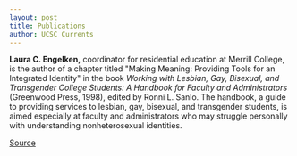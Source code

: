 ```yaml
---
layout: post
title: Publications
author: UCSC Currents
---
```


**Laura C. Engelken,** coordinator for residential education at Merrill College, is the author of a chapter titled "Making Meaning: Providing Tools for an Integrated Identity" in the book _Working with Lesbian, Gay, Bisexual, and Transgender College Students: A Handbook for Faculty and Administrators_ (Greenwood Press, 1998), edited by Ronni L. Sanlo. The handbook, a guide to providing services to lesbian, gay, bisexual, and transgender students, is aimed especially at faculty and administrators who may struggle personally with understanding nonheterosexual identities.

[Source](http://www1.ucsc.edu/oncampus/currents/97-98/04-13/pubs.htm "Permalink to Publications: 04-13-98")
